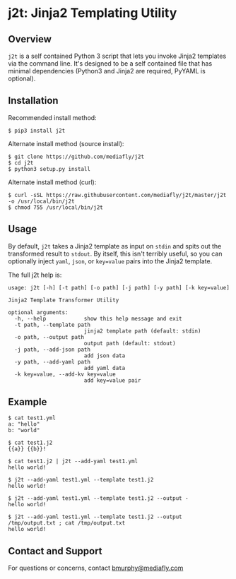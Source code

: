 # j2t: Jinja2 Templating Utility

## Overview

`j2t` is a self contained Python 3 script that lets you invoke Jinja2 templates
via the command line.  It's designed to be a self contained file that has minimal
dependencies (Python3 and Jinja2 are required, PyYAML is optional).

## Installation

Recommended install method:

```
$ pip3 install j2t
```

Alternate install method (source install):

```
$ git clone https://github.com/mediafly/j2t
$ cd j2t
$ python3 setup.py install
```

Alternate install method (curl):

```
$ curl -sSL https://raw.githubusercontent.com/mediafly/j2t/master/j2t -o /usr/local/bin/j2t
$ chmod 755 /usr/local/bin/j2t
```

## Usage

By default, `j2t` takes a Jinja2 template as input on `stdin` and spits out the
transformed result to `stdout`.  By itself, this isn't terribly useful, so you
can optionally inject `yaml`, `json`, or `key=value` pairs into the Jinja2 template.

The full j2t help is:

```
usage: j2t [-h] [-t path] [-o path] [-j path] [-y path] [-k key=value]

Jinja2 Template Transformer Utility

optional arguments:
  -h, --help            show this help message and exit
  -t path, --template path
                        jinja2 template path (default: stdin)
  -o path, --output path
                        output path (default: stdout)
  -j path, --add-json path
                        add json data
  -y path, --add-yaml path
                        add yaml data
  -k key=value, --add-kv key=value
                        add key=value pair
```
## Example

```
$ cat test1.yml
a: "hello"
b: "world"

$ cat test1.j2
{{a}} {{b}}!

$ cat test1.j2 | j2t --add-yaml test1.yml
hello world!

$ j2t --add-yaml test1.yml --template test1.j2
hello world!

$ j2t --add-yaml test1.yml --template test1.j2 --output -
hello world!

$ j2t --add-yaml test1.yml --template test1.j2 --output /tmp/output.txt ; cat /tmp/output.txt
hello world!

```

## Contact and Support

For questions or concerns, contact bmurphy@mediafly.com

